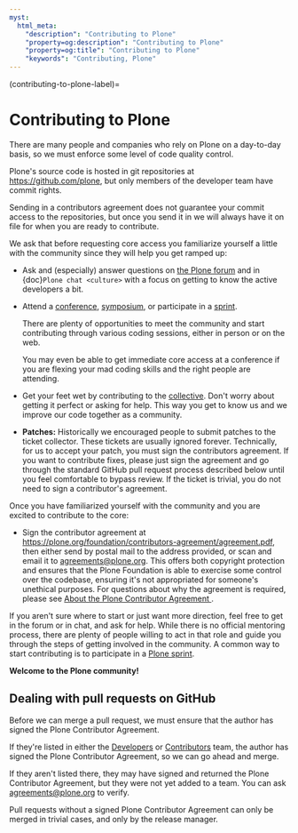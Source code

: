 ```yaml
---
myst:
  html_meta:
    "description": "Contributing to Plone"
    "property=og:description": "Contributing to Plone"
    "property=og:title": "Contributing to Plone"
    "keywords": "Contributing, Plone"
---
```


(contributing-to-plone-label)=

# Contributing to Plone

There are many people and companies who rely on Plone on a day-to-day basis, so we must enforce some level of code quality control.

Plone's source code is hosted in git repositories at  <https://github.com/plone>, but only members of the developer team have commit rights.

Sending in a contributors agreement does not guarantee your commit access to the repositories, but once you send it in we will always have it on file for when you are ready to contribute.

We ask that before requesting core access you familiarize yourself a little with the community since they will help you get ramped up:

-   Ask and (especially) answer questions on [the Plone forum](https://community.plone.org/) and in {doc}`Plone chat <culture>` with a focus on getting to know the active developers a bit.

-   Attend a [conference](https://plone.org/news-and-events/events/plone-conferences), [symposium](https://plone.org/news-and-events/events/regional), or participate in a [sprint](https://plone.org/news-and-events/events/sprints).

    There are plenty of opportunities to meet the community and start contributing through various coding sessions, either in person or on the web.

    You may even be able to get immediate core access at a conference if you are flexing your mad coding skills and the right people are attending.

-   Get your feet wet by contributing to the [collective](https://collective.github.io/).
    Don't worry about getting it perfect or asking for help.
    This way you get to know us and we improve our code together as a community.

-   **Patches:** Historically we encouraged people to submit patches to the ticket collector.
    These tickets are usually ignored forever.
    Technically, for us to accept your patch, you must sign the contributors agreement.
    If you want to contribute fixes, please just sign the agreement and go through the standard GitHub pull request process described below until you feel comfortable to bypass review.
    If the ticket is trivial, you do not need to sign a contributor's agreement.

Once you have familiarized yourself with the community and you are excited to contribute to the core:

-   Sign the contributor agreement at <https://plone.org/foundation/contributors-agreement/agreement.pdf>, then either send by postal mail to the address provided, or scan and email it to <agreements@plone.org>.
    This offers both copyright protection and ensures that the Plone Foundation is able to exercise some control over the codebase, ensuring it's not appropriated for someone's unethical purposes.
    For questions about why the agreement is required, please see [About the Plone Contributor Agreement
](https://plone.org/foundation/contributors-agreement).

If you aren't sure where to start or just want more direction, feel free to get in the forum or in chat, and ask for help.
While there is no official mentoring process, there are plenty of people willing to act in that role and guide you through the steps of getting involved in the community.
A common way to start contributing is to participate in a [Plone sprint](https://plone.org/news-and-events/events/sprints).

**Welcome to the Plone community!**


## Dealing with pull requests on GitHub

Before we can merge a pull request, we must ensure that the author has signed the Plone Contributor Agreement.

If they're listed in either the [Developers](https://github.com/orgs/plone/teams/developers/members) or [Contributors](https://github.com/orgs/plone/teams/contributors/members) team, the author has signed the Plone Contributor Agreement, so we can go ahead and merge.

If they aren't listed there, they may have signed and returned the Plone Contributor Agreement, but they were not yet added to a team.
You can ask agreements@plone.org to verify.

Pull requests without a signed Plone Contributor Agreement can only be merged in trivial cases, and only by the release manager.
